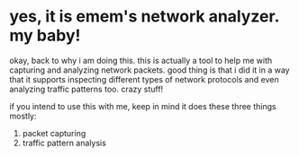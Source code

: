 # yes, it is emem's network analyzer. my baby!

okay, back to why i am doing this. this is actually a tool to help me with capturing and analyzing network packets. good thing is that i did it in a way that it supports inspecting different types of network protocols and even analyzing traffic patterns too. crazy stuff!

if you intend to use this with me, keep in mind it does these three things mostly:
1. packet capturing
2. traffic pattern analysis
